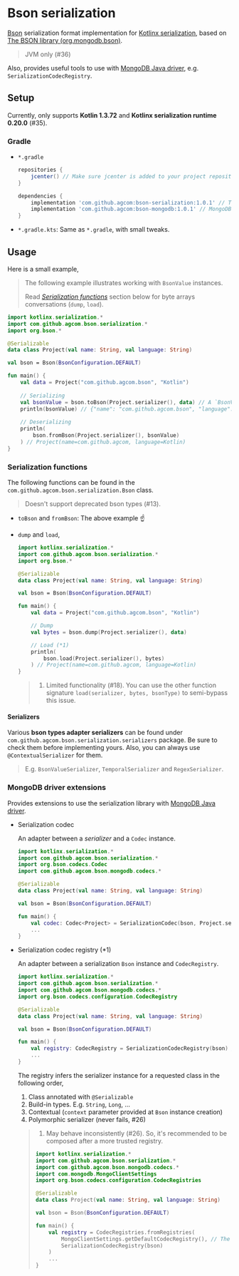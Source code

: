 # Bson serialization

[Bson](http://bsonspec.org/) serialization format implementation for [Kotlinx serialization](https://github.com/Kotlin/kotlinx.serialization), based on [The BSON library (org.mongodb.bson)](https://mvnrepository.com/artifact/org.mongodb/bson).

> JVM only (#36)

Also, provides useful tools to use with [MongoDB Java driver](https://mongodb.github.io/mongo-java-driver/), e.g. `SerializationCodecRegistry`.

## Setup

Currently, only supports **Kotlin 1.3.72** and **Kotlinx serialization runtime 0.20.0** (#35).

### Gradle

- `*.gradle`

  ```groovy
  repositories {
      jcenter() // Make sure jcenter is added to your project repositories
  }
  
  dependencies {
      implementation 'com.github.agcom:bson-serialization:1.0.1' // The bson serialization library
      implementation 'com.github.agcom:bson-mongodb:1.0.1' // MongoDB driver extensions
  }
  ```

- `*.gradle.kts`: Same as `*.gradle`, with small tweaks.

## Usage

Here is a small example,

> The following example illustrates working with `BsonValue` instances.
>
> Read *[Serialization functions](#serialization-functions)* section below for byte arrays conversations (`dump`, `load`).

```kotlin
import kotlinx.serialization.*
import com.github.agcom.bson.serialization.*
import org.bson.*

@Serializable
data class Project(val name: String, val language: String)

val bson = Bson(BsonConfiguration.DEFAULT)

fun main() {
    val data = Project("com.github.agcom.bson", "Kotlin")
    
    // Serializing
    val bsonValue = bson.toBson(Project.serializer(), data) // A `BsonValue` child, in this case `BsonDocument`
    println(bsonValue) // {"name": "com.github.agcom.bson", "language": "Kotlin"}
    
    // Deserializing
    println(
        bson.fromBson(Project.serializer(), bsonValue)
    ) // Project(name=com.github.agcom, language=Kotlin)
}
```

### Serialization functions

The following functions can be found in the `com.github.agcom.bson.serialization.Bson` class.

> Doesn't support deprecated bson types (#13).

- `toBson` and `fromBson`: The above example :point_up:

- `dump` and `load`,

	```kotlin
	import kotlinx.serialization.*
	import com.github.agcom.bson.serialization.*
	import org.bson.*
	
	@Serializable
	data class Project(val name: String, val language: String)
	
	val bson = Bson(BsonConfiguration.DEFAULT)
	
	fun main() {
	    val data = Project("com.github.agcom.bson", "Kotlin")
	
	    // Dump
	    val bytes = bson.dump(Project.serializer(), data)
	
	    // Load (*1)
	    println(
	        bson.load(Project.serializer(), bytes)
	    ) // Project(name=com.github.agcom, language=Kotlin)
	}
	```

	> 1. Limited functionality (#18). You can use the other function signature `load(serializer, bytes, bsonType)` to semi-bypass this issue.

#### Serializers

Various **bson types adapter serializers** can be found under `com.github.agcom.bson.serialization.serializers` package. Be sure to check them before implementing yours. Also, you can always use `@ContextualSerializer` for them.

> E.g. `BsonValueSerializer`, `TemporalSerializer` and `RegexSerializer`.

### MongoDB driver extensions

Provides extensions to use the serialization library with [MongoDB Java driver](https://mongodb.github.io/mongo-java-driver/).

- Serialization codec

	An adapter between a *serializer* and a `Codec` instance.

	```kotlin
	import kotlinx.serialization.*
	import com.github.agcom.bson.serialization.*
	import org.bson.codecs.Codec
	import com.github.agcom.bson.mongodb.codecs.*
	
	@Serializable
	data class Project(val name: String, val language: String)
	
	val bson = Bson(BsonConfiguration.DEFAULT)
	
	fun main() {
	    val codec: Codec<Project> = SerializationCodec(bson, Project.serializer()) // Look here
	    ...
	}
	```

- Serialization codec registry (*1)

	An adapter between a serialization `Bson` instance and `CodecRegistry`.

	```kotlin
	import kotlinx.serialization.*
	import com.github.agcom.bson.serialization.*
	import com.github.agcom.bson.mongodb.codecs.*
	import org.bson.codecs.configuration.CodecRegistry
	
	@Serializable
	data class Project(val name: String, val language: String)
	
	val bson = Bson(BsonConfiguration.DEFAULT)
	
	fun main() {
	    val registry: CodecRegistry = SerializationCodecRegistry(bson) // Look here
	    ...
	}
	```

	The registry infers the serializer instance for a requested class in the following order,

	1. Class annotated with `@Serializable`
	2. Build-in types. E.g. `String`, `Long`, ...
	3. Contextual (`context` parameter provided at `Bson` instance creation)
	4. Polymorphic serializer (never fails, #26)

	> 1. May behave inconsistently (#26). So, it's recommended to be composed after a more trusted registry.
	>
	> 	```kotlin
	> 	import kotlinx.serialization.*
	> 	import com.github.agcom.bson.serialization.*
	> 	import com.github.agcom.bson.mongodb.codecs.*
	> 	import com.mongodb.MongoClientSettings
	> 	import org.bson.codecs.configuration.CodecRegistries
	> 	
	> 	@Serializable
	> 	data class Project(val name: String, val language: String)
	> 	
	> 	val bson = Bson(BsonConfiguration.DEFAULT)
	> 	
	> 	fun main() {
	> 	    val registry = CodecRegistries.fromRegistries(
	> 	        MongoClientSettings.getDefaultCodecRegistry(), // The default driver codec registry
	> 	        SerializationCodecRegistry(bson)
	> 	    )
	> 	    ...
	> 	}
	> 	```

